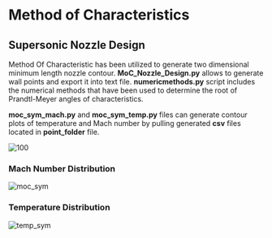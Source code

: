 # Method of Characteristics

## Supersonic Nozzle Design

Method Of Characteristic has been utilized to generate two dimensional minimum length nozzle contour. **MoC_Nozzle_Design.py** allows to generate wall points and export it into text file. **numericmethods.py** script includes the numerical methods that have been used to determine the root of Prandtl-Meyer angles of characteristics.

**moc_sym_mach.py** and **moc_sym_temp.py** files can generate contour plots of temperature and Mach number by pulling generated **csv** files located in **point_folder** file.

![100](https://user-images.githubusercontent.com/65715006/87959477-dc730d00-caaa-11ea-8452-5183c0060ef8.png)

### Mach Number Distribution

![moc_sym](https://user-images.githubusercontent.com/65715006/90345437-6c5b9680-e018-11ea-936e-0875197e20c3.png)

### Temperature Distribution

![temp_sym](https://user-images.githubusercontent.com/65715006/90345443-78dfef00-e018-11ea-8402-c67257555e4d.png)





